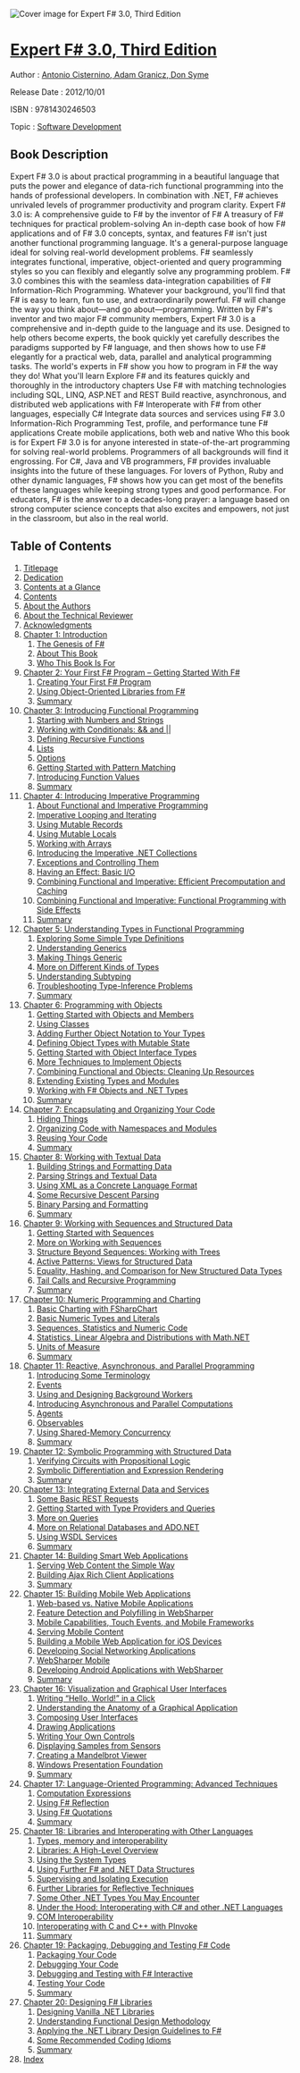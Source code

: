 ![Cover image for Expert F# 3.0, Third Edition](https://imgdetail.ebookreading.net/cover/cover/software_development/EB9781430246503.jpg)

[Expert F# 3.0, Third Edition](https://ebookreading.net/view/book/Expert+F%23+3.0%2C+Third+Edition-EB9781430246503_1.html "Expert F# 3.0, Third Edition")
====================================================================================================================

Author : [Antonio Cisternino](https://ebookreading.net/search/author/Antonio+Cisternino),[ Adam Granicz](https://ebookreading.net/search/author/+Adam+Granicz),[ Don Syme](https://ebookreading.net/search/author/+Don+Syme)

Release Date : 2012/10/01

ISBN : 9781430246503

Topic : [Software Development](https://ebookreading.net/search/category/software-development)

Book Description
-----------------

Expert F# 3.0 is about practical programming in a beautiful language that puts the power and elegance of data-rich functional programming into the hands of professional developers. In combination with .NET, F# achieves unrivaled levels of programmer productivity and program clarity.
Expert F# 3.0 is:
A comprehensive guide to F# by the inventor of F#
A treasury of F# techniques for practical problem-solving
An in-depth case book of how F# applications and of F# 3.0 concepts, syntax, and features
F# isn't just another functional programming language. It's a general-purpose language ideal for solving real-world development problems. F# seamlessly integrates functional, imperative, object-oriented and query programming styles so you can flexibly and elegantly solve any programming problem. F# 3.0 combines this with the seamless data-integration capabilities of F# Information-Rich Programming. Whatever your background, you'll find that F# is easy to learn, fun to use, and extraordinarily powerful. F# will change the way you think about—and go about—programming.
Written by F#'s inventor and two major F# community members, Expert F# 3.0 is a comprehensive and in-depth guide to the language and its use. Designed to help others become experts, the book quickly yet carefully describes the paradigms supported by F# language, and then shows how to use F# elegantly for a practical web, data, parallel and analytical programming tasks.
The world's experts in F# show you how to program in F# the way they do!
What you'll learn
Explore F# and its features quickly and thoroughly in the introductory chapters
Use F# with matching technologies including SQL, LINQ, ASP.NET and REST
Build reactive, asynchronous, and distributed web applications with F#
Interoperate with F# from other languages, especially C#
Integrate data sources and services using F# 3.0 Information-Rich Programming
Test, profile, and performance tune F# applications
Create mobile applications, both web and native
Who this book is for
Expert F# 3.0 is for anyone interested in state-of-the-art programming for solving real-world problems. Programmers of all backgrounds will find it engrossing. For C#, Java and VB programmers, F# provides invaluable insights into the future of these languages. For lovers of Python, Ruby and other dynamic languages, F# shows how you can get most of the benefits of these languages while keeping strong types and good performance. For educators, F# is the answer to a decades-long prayer: a language based on strong computer science concepts that also excites and empowers, not just in the classroom, but also in the real world.
              
Table of Contents
-----------------

1. [Titlepage](https://ebookreading.net/view/book/Expert+F%23+3.0%2C+Third+Edition-EB9781430246503_2.html)
1. [Dedication](https://ebookreading.net/view/book/Expert+F%23+3.0%2C+Third+Edition-EB9781430246503_4.html)
1. [Contents at a Glance](https://ebookreading.net/view/book/Expert+F%23+3.0%2C+Third+Edition-EB9781430246503_5.html#contents_at_a_glanc)
1. [Contents](https://ebookreading.net/view/book/Expert+F%23+3.0%2C+Third+Edition-EB9781430246503_6.html#contents)
1. [About the Authors](https://ebookreading.net/view/book/Expert+F%23+3.0%2C+Third+Edition-EB9781430246503_7.html#about_the_authors)
1. [About the Technical Reviewer](https://ebookreading.net/view/book/Expert+F%23+3.0%2C+Third+Edition-EB9781430246503_8.html#about_the_technical)
1. [Acknowledgments](https://ebookreading.net/view/book/Expert+F%23+3.0%2C+Third+Edition-EB9781430246503_9.html#acknowledgments)
1. [Chapter 1: Introduction](https://ebookreading.net/view/book/Expert+F%23+3.0%2C+Third+Edition-EB9781430246503_10.html#ch1)
    1. [The Genesis of F#](https://ebookreading.net/view/book/Expert+F%23+3.0%2C+Third+Edition-EB9781430246503_10.html#s001-0)
    1. [About This Book](https://ebookreading.net/view/book/Expert+F%23+3.0%2C+Third+Edition-EB9781430246503_10.html#s001-1)
    1. [Who This Book Is For](https://ebookreading.net/view/book/Expert+F%23+3.0%2C+Third+Edition-EB9781430246503_10.html#s001-2)
1. [Chapter 2: Your First F# Program – Getting Started With F#](https://ebookreading.net/view/book/Expert+F%23+3.0%2C+Third+Edition-EB9781430246503_11.html#ch2)
    1. [Creating Your First F# Program](https://ebookreading.net/view/book/Expert+F%23+3.0%2C+Third+Edition-EB9781430246503_11.html#s001-3)
    1. [Using Object-Oriented Libraries from F#](https://ebookreading.net/view/book/Expert+F%23+3.0%2C+Third+Edition-EB9781430246503_11.html#s001-14)
    1. [Summary](https://ebookreading.net/view/book/Expert+F%23+3.0%2C+Third+Edition-EB9781430246503_11.html#s001-18)
1. [Chapter 3: Introducing Functional Programming](https://ebookreading.net/view/book/Expert+F%23+3.0%2C+Third+Edition-EB9781430246503_12.html#ch3)
    1. [Starting with Numbers and Strings](https://ebookreading.net/view/book/Expert+F%23+3.0%2C+Third+Edition-EB9781430246503_12.html#s001-19)
    1. [Working with Conditionals: &amp;&amp; and ||](https://ebookreading.net/view/book/Expert+F%23+3.0%2C+Third+Edition-EB9781430246503_12.html#s001-24)
    1. [Defining Recursive Functions](https://ebookreading.net/view/book/Expert+F%23+3.0%2C+Third+Edition-EB9781430246503_12.html#s001-25)
    1. [Lists](https://ebookreading.net/view/book/Expert+F%23+3.0%2C+Third+Edition-EB9781430246503_12.html#s001-26)
    1. [Options](https://ebookreading.net/view/book/Expert+F%23+3.0%2C+Third+Edition-EB9781430246503_12.html#s001-27)
    1. [Getting Started with Pattern Matching](https://ebookreading.net/view/book/Expert+F%23+3.0%2C+Third+Edition-EB9781430246503_12.html#s001-28)
    1. [Introducing Function Values](https://ebookreading.net/view/book/Expert+F%23+3.0%2C+Third+Edition-EB9781430246503_12.html#s001-32)
    1. [Summary](https://ebookreading.net/view/book/Expert+F%23+3.0%2C+Third+Edition-EB9781430246503_12.html#s001-42)
1. [Chapter 4: Introducing Imperative Programming](https://ebookreading.net/view/book/Expert+F%23+3.0%2C+Third+Edition-EB9781430246503_13.html#ch4)
    1. [About Functional and Imperative Programming](https://ebookreading.net/view/book/Expert+F%23+3.0%2C+Third+Edition-EB9781430246503_13.html#s001-43)
    1. [Imperative Looping and Iterating](https://ebookreading.net/view/book/Expert+F%23+3.0%2C+Third+Edition-EB9781430246503_13.html#s001-44)
    1. [Using Mutable Records](https://ebookreading.net/view/book/Expert+F%23+3.0%2C+Third+Edition-EB9781430246503_13.html#s001-48)
    1. [Using Mutable Locals](https://ebookreading.net/view/book/Expert+F%23+3.0%2C+Third+Edition-EB9781430246503_13.html#s001-52)
    1. [Working with Arrays](https://ebookreading.net/view/book/Expert+F%23+3.0%2C+Third+Edition-EB9781430246503_13.html#s001-53)
    1. [Introducing the Imperative .NET Collections](https://ebookreading.net/view/book/Expert+F%23+3.0%2C+Third+Edition-EB9781430246503_13.html#s001-56)
    1. [Exceptions and Controlling Them](https://ebookreading.net/view/book/Expert+F%23+3.0%2C+Third+Edition-EB9781430246503_13.html#s001-62)
    1. [Having an Effect: Basic I/O](https://ebookreading.net/view/book/Expert+F%23+3.0%2C+Third+Edition-EB9781430246503_13.html#s001-66)
    1. [Combining Functional and Imperative: Efficient Precomputation and Caching](https://ebookreading.net/view/book/Expert+F%23+3.0%2C+Third+Edition-EB9781430246503_13.html#s001-70)
    1. [Combining Functional and Imperative: Functional Programming with Side Effects](https://ebookreading.net/view/book/Expert+F%23+3.0%2C+Third+Edition-EB9781430246503_13.html#s001-76)
    1. [Summary](https://ebookreading.net/view/book/Expert+F%23+3.0%2C+Third+Edition-EB9781430246503_13.html#s001-82)
1. [Chapter 5: Understanding Types in Functional Programming](https://ebookreading.net/view/book/Expert+F%23+3.0%2C+Third+Edition-EB9781430246503_14.html#ch5)
    1. [Exploring Some Simple Type Definitions](https://ebookreading.net/view/book/Expert+F%23+3.0%2C+Third+Edition-EB9781430246503_14.html#s001-83)
    1. [Understanding Generics](https://ebookreading.net/view/book/Expert+F%23+3.0%2C+Third+Edition-EB9781430246503_14.html#s001-91)
    1. [Making Things Generic](https://ebookreading.net/view/book/Expert+F%23+3.0%2C+Third+Edition-EB9781430246503_14.html#s001-94)
    1. [More on Different Kinds of Types](https://ebookreading.net/view/book/Expert+F%23+3.0%2C+Third+Edition-EB9781430246503_14.html#s001-98)
    1. [Understanding Subtyping](https://ebookreading.net/view/book/Expert+F%23+3.0%2C+Third+Edition-EB9781430246503_14.html#s001-101)
    1. [Troubleshooting Type-Inference Problems](https://ebookreading.net/view/book/Expert+F%23+3.0%2C+Third+Edition-EB9781430246503_14.html#s001-107)
    1. [Summary](https://ebookreading.net/view/book/Expert+F%23+3.0%2C+Third+Edition-EB9781430246503_14.html#s001-113)
1. [Chapter 6: Programming with Objects](https://ebookreading.net/view/book/Expert+F%23+3.0%2C+Third+Edition-EB9781430246503_15.html#ch6)
    1. [Getting Started with Objects and Members](https://ebookreading.net/view/book/Expert+F%23+3.0%2C+Third+Edition-EB9781430246503_15.html#s001-114)
    1. [Using Classes](https://ebookreading.net/view/book/Expert+F%23+3.0%2C+Third+Edition-EB9781430246503_15.html#s001-115)
    1. [Adding Further Object Notation to Your Types](https://ebookreading.net/view/book/Expert+F%23+3.0%2C+Third+Edition-EB9781430246503_15.html#s001-116)
    1. [Defining Object Types with Mutable State](https://ebookreading.net/view/book/Expert+F%23+3.0%2C+Third+Edition-EB9781430246503_15.html#s001-121)
    1. [Getting Started with Object Interface Types](https://ebookreading.net/view/book/Expert+F%23+3.0%2C+Third+Edition-EB9781430246503_15.html#s001-124)
    1. [More Techniques to Implement Objects](https://ebookreading.net/view/book/Expert+F%23+3.0%2C+Third+Edition-EB9781430246503_15.html#s001-130)
    1. [Combining Functional and Objects: Cleaning Up Resources](https://ebookreading.net/view/book/Expert+F%23+3.0%2C+Third+Edition-EB9781430246503_15.html#s001-135)
    1. [Extending Existing Types and Modules](https://ebookreading.net/view/book/Expert+F%23+3.0%2C+Third+Edition-EB9781430246503_15.html#s001-140)
    1. [Working with F# Objects and .NET Types](https://ebookreading.net/view/book/Expert+F%23+3.0%2C+Third+Edition-EB9781430246503_15.html#s001-141)
    1. [Summary](https://ebookreading.net/view/book/Expert+F%23+3.0%2C+Third+Edition-EB9781430246503_15.html#s001-146)
1. [Chapter 7: Encapsulating and Organizing Your Code](https://ebookreading.net/view/book/Expert+F%23+3.0%2C+Third+Edition-EB9781430246503_16.html#ch7)
    1. [Hiding Things](https://ebookreading.net/view/book/Expert+F%23+3.0%2C+Third+Edition-EB9781430246503_16.html#s001-147)
    1. [Organizing Code with Namespaces and Modules](https://ebookreading.net/view/book/Expert+F%23+3.0%2C+Third+Edition-EB9781430246503_16.html#s001-150)
    1. [Reusing Your Code](https://ebookreading.net/view/book/Expert+F%23+3.0%2C+Third+Edition-EB9781430246503_16.html#s001-160)
    1. [Summary](https://ebookreading.net/view/book/Expert+F%23+3.0%2C+Third+Edition-EB9781430246503_16.html#s001-164)
1. [Chapter 8: Working with Textual Data](https://ebookreading.net/view/book/Expert+F%23+3.0%2C+Third+Edition-EB9781430246503_17.html#ch8)
    1. [Building Strings and Formatting Data](https://ebookreading.net/view/book/Expert+F%23+3.0%2C+Third+Edition-EB9781430246503_17.html#s001-165)
    1. [Parsing Strings and Textual Data](https://ebookreading.net/view/book/Expert+F%23+3.0%2C+Third+Edition-EB9781430246503_17.html#s001-171)
    1. [Using XML as a Concrete Language Format](https://ebookreading.net/view/book/Expert+F%23+3.0%2C+Third+Edition-EB9781430246503_17.html#s001-178)
    1. [Some Recursive Descent Parsing](https://ebookreading.net/view/book/Expert+F%23+3.0%2C+Third+Edition-EB9781430246503_17.html#s001-181)
    1. [Binary Parsing and Formatting](https://ebookreading.net/view/book/Expert+F%23+3.0%2C+Third+Edition-EB9781430246503_17.html#s001-184)
    1. [Summary](https://ebookreading.net/view/book/Expert+F%23+3.0%2C+Third+Edition-EB9781430246503_17.html#s001-185)
1. [Chapter 9: Working with Sequences and Structured Data](https://ebookreading.net/view/book/Expert+F%23+3.0%2C+Third+Edition-EB9781430246503_18.html#ch9)
    1. [Getting Started with Sequences](https://ebookreading.net/view/book/Expert+F%23+3.0%2C+Third+Edition-EB9781430246503_18.html#s001-186)
    1. [More on Working with Sequences](https://ebookreading.net/view/book/Expert+F%23+3.0%2C+Third+Edition-EB9781430246503_18.html#s001-195)
    1. [Structure Beyond Sequences: Working with Trees](https://ebookreading.net/view/book/Expert+F%23+3.0%2C+Third+Edition-EB9781430246503_18.html#s001-203)
    1. [Active Patterns: Views for Structured Data](https://ebookreading.net/view/book/Expert+F%23+3.0%2C+Third+Edition-EB9781430246503_18.html#s001-209)
    1. [Equality, Hashing, and Comparison for New Structured Data Types](https://ebookreading.net/view/book/Expert+F%23+3.0%2C+Third+Edition-EB9781430246503_18.html#s001-214)
    1. [Tail Calls and Recursive Programming](https://ebookreading.net/view/book/Expert+F%23+3.0%2C+Third+Edition-EB9781430246503_18.html#s001-220)
    1. [Summary](https://ebookreading.net/view/book/Expert+F%23+3.0%2C+Third+Edition-EB9781430246503_18.html#s001-226)
1. [Chapter 10: Numeric Programming and Charting](https://ebookreading.net/view/book/Expert+F%23+3.0%2C+Third+Edition-EB9781430246503_19.html#ch10)
    1. [Basic Charting with FSharpChart](https://ebookreading.net/view/book/Expert+F%23+3.0%2C+Third+Edition-EB9781430246503_19.html#s001-227)
    1. [Basic Numeric Types and Literals](https://ebookreading.net/view/book/Expert+F%23+3.0%2C+Third+Edition-EB9781430246503_19.html#s001-228)
    1. [Sequences, Statistics and Numeric Code](https://ebookreading.net/view/book/Expert+F%23+3.0%2C+Third+Edition-EB9781430246503_19.html#s001-235)
    1. [Statistics, Linear Algebra and Distributions with Math.NET](https://ebookreading.net/view/book/Expert+F%23+3.0%2C+Third+Edition-EB9781430246503_19.html#s001-241)
    1. [Units of Measure](https://ebookreading.net/view/book/Expert+F%23+3.0%2C+Third+Edition-EB9781430246503_19.html#s001-246)
    1. [Summary](https://ebookreading.net/view/book/Expert+F%23+3.0%2C+Third+Edition-EB9781430246503_19.html#s001-251)
1. [Chapter 11: Reactive, Asynchronous, and Parallel Programming](https://ebookreading.net/view/book/Expert+F%23+3.0%2C+Third+Edition-EB9781430246503_20.html#ch11)
    1. [Introducing Some Terminology](https://ebookreading.net/view/book/Expert+F%23+3.0%2C+Third+Edition-EB9781430246503_20.html#s001-252)
    1. [Events](https://ebookreading.net/view/book/Expert+F%23+3.0%2C+Third+Edition-EB9781430246503_20.html#s001-253)
    1. [Using and Designing Background Workers](https://ebookreading.net/view/book/Expert+F%23+3.0%2C+Third+Edition-EB9781430246503_20.html#s001-256)
    1. [Introducing Asynchronous and Parallel Computations](https://ebookreading.net/view/book/Expert+F%23+3.0%2C+Third+Edition-EB9781430246503_20.html#s001-260)
    1. [Agents](https://ebookreading.net/view/book/Expert+F%23+3.0%2C+Third+Edition-EB9781430246503_20.html#s001-271)
    1. [Observables](https://ebookreading.net/view/book/Expert+F%23+3.0%2C+Third+Edition-EB9781430246503_20.html#s001-276)
    1. [Using Shared-Memory Concurrency](https://ebookreading.net/view/book/Expert+F%23+3.0%2C+Third+Edition-EB9781430246503_20.html#s001-277)
    1. [Summary](https://ebookreading.net/view/book/Expert+F%23+3.0%2C+Third+Edition-EB9781430246503_20.html#s001-283)
1. [Chapter 12: Symbolic Programming with Structured Data](https://ebookreading.net/view/book/Expert+F%23+3.0%2C+Third+Edition-EB9781430246503_21.html#ch12)
    1. [Verifying Circuits with Propositional Logic](https://ebookreading.net/view/book/Expert+F%23+3.0%2C+Third+Edition-EB9781430246503_21.html#s001-284)
    1. [Symbolic Differentiation and Expression Rendering](https://ebookreading.net/view/book/Expert+F%23+3.0%2C+Third+Edition-EB9781430246503_21.html#s001-291)
    1. [Summary](https://ebookreading.net/view/book/Expert+F%23+3.0%2C+Third+Edition-EB9781430246503_21.html#s001-300)
1. [Chapter 13: Integrating External Data and Services](https://ebookreading.net/view/book/Expert+F%23+3.0%2C+Third+Edition-EB9781430246503_22.html#ch13)
    1. [Some Basic REST Requests](https://ebookreading.net/view/book/Expert+F%23+3.0%2C+Third+Edition-EB9781430246503_22.html#s001-301)
    1. [Getting Started with Type Providers and Queries](https://ebookreading.net/view/book/Expert+F%23+3.0%2C+Third+Edition-EB9781430246503_22.html#s001-305)
    1. [More on Queries](https://ebookreading.net/view/book/Expert+F%23+3.0%2C+Third+Edition-EB9781430246503_22.html#s001-311)
    1. [More on Relational Databases and ADO.NET](https://ebookreading.net/view/book/Expert+F%23+3.0%2C+Third+Edition-EB9781430246503_22.html#s001-318)
    1. [Using WSDL Services](https://ebookreading.net/view/book/Expert+F%23+3.0%2C+Third+Edition-EB9781430246503_22.html#s001-323)
    1. [Summary](https://ebookreading.net/view/book/Expert+F%23+3.0%2C+Third+Edition-EB9781430246503_22.html#s001-324)
1. [Chapter 14: Building Smart Web Applications](https://ebookreading.net/view/book/Expert+F%23+3.0%2C+Third+Edition-EB9781430246503_23.html#ch14)
    1. [Serving Web Content the Simple Way](https://ebookreading.net/view/book/Expert+F%23+3.0%2C+Third+Edition-EB9781430246503_23.html#s001-325)
    1. [Building Ajax Rich Client Applications](https://ebookreading.net/view/book/Expert+F%23+3.0%2C+Third+Edition-EB9781430246503_23.html#s001-326)
    1. [Summary](https://ebookreading.net/view/book/Expert+F%23+3.0%2C+Third+Edition-EB9781430246503_23.html#s001-344)
1. [Chapter 15: Building Mobile Web Applications](https://ebookreading.net/view/book/Expert+F%23+3.0%2C+Third+Edition-EB9781430246503_24.html#ch15)
    1. [Web-based vs. Native Mobile Applications](https://ebookreading.net/view/book/Expert+F%23+3.0%2C+Third+Edition-EB9781430246503_24.html#s001-345)
    1. [Feature Detection and Polyfilling in WebSharper](https://ebookreading.net/view/book/Expert+F%23+3.0%2C+Third+Edition-EB9781430246503_24.html#s001-346)
    1. [Mobile Capabilities, Touch Events, and Mobile Frameworks](https://ebookreading.net/view/book/Expert+F%23+3.0%2C+Third+Edition-EB9781430246503_24.html#s001-347)
    1. [Serving Mobile Content](https://ebookreading.net/view/book/Expert+F%23+3.0%2C+Third+Edition-EB9781430246503_24.html#s001-348)
    1. [Building a Mobile Web Application for iOS Devices](https://ebookreading.net/view/book/Expert+F%23+3.0%2C+Third+Edition-EB9781430246503_24.html#s001-349)
    1. [Developing Social Networking Applications](https://ebookreading.net/view/book/Expert+F%23+3.0%2C+Third+Edition-EB9781430246503_24.html#s001-352)
    1. [WebSharper Mobile](https://ebookreading.net/view/book/Expert+F%23+3.0%2C+Third+Edition-EB9781430246503_24.html#s001-355)
    1. [Developing Android Applications with WebSharper](https://ebookreading.net/view/book/Expert+F%23+3.0%2C+Third+Edition-EB9781430246503_24.html#s001-356)
    1. [Summary](https://ebookreading.net/view/book/Expert+F%23+3.0%2C+Third+Edition-EB9781430246503_24.html#s001-360)
1. [Chapter 16: Visualization and Graphical User Interfaces](https://ebookreading.net/view/book/Expert+F%23+3.0%2C+Third+Edition-EB9781430246503_25.html#ch16)
    1. [Writing “Hello, World!” in a Click](https://ebookreading.net/view/book/Expert+F%23+3.0%2C+Third+Edition-EB9781430246503_25.html#s001-361)
    1. [Understanding the Anatomy of a Graphical Application](https://ebookreading.net/view/book/Expert+F%23+3.0%2C+Third+Edition-EB9781430246503_25.html#s001-362)
    1. [Composing User Interfaces](https://ebookreading.net/view/book/Expert+F%23+3.0%2C+Third+Edition-EB9781430246503_25.html#s001-363)
    1. [Drawing Applications](https://ebookreading.net/view/book/Expert+F%23+3.0%2C+Third+Edition-EB9781430246503_25.html#s001-364)
    1. [Writing Your Own Controls](https://ebookreading.net/view/book/Expert+F%23+3.0%2C+Third+Edition-EB9781430246503_25.html#s001-365)
    1. [Displaying Samples from Sensors](https://ebookreading.net/view/book/Expert+F%23+3.0%2C+Third+Edition-EB9781430246503_25.html#s001-368)
    1. [Creating a Mandelbrot Viewer](https://ebookreading.net/view/book/Expert+F%23+3.0%2C+Third+Edition-EB9781430246503_25.html#s001-373)
    1. [Windows Presentation Foundation](https://ebookreading.net/view/book/Expert+F%23+3.0%2C+Third+Edition-EB9781430246503_25.html#s001-378)
    1. [Summary](https://ebookreading.net/view/book/Expert+F%23+3.0%2C+Third+Edition-EB9781430246503_25.html#s001-384)
1. [Chapter 17: Language-Oriented Programming: Advanced Techniques](https://ebookreading.net/view/book/Expert+F%23+3.0%2C+Third+Edition-EB9781430246503_26.html#ch17)
    1. [Computation Expressions](https://ebookreading.net/view/book/Expert+F%23+3.0%2C+Third+Edition-EB9781430246503_26.html#s001-385)
    1. [Using F# Reflection](https://ebookreading.net/view/book/Expert+F%23+3.0%2C+Third+Edition-EB9781430246503_26.html#s001-393)
    1. [Using F# Quotations](https://ebookreading.net/view/book/Expert+F%23+3.0%2C+Third+Edition-EB9781430246503_26.html#s001-397)
    1. [Summary](https://ebookreading.net/view/book/Expert+F%23+3.0%2C+Third+Edition-EB9781430246503_26.html#s001-400)
1. [Chapter 18: Libraries and Interoperating with Other Languages](https://ebookreading.net/view/book/Expert+F%23+3.0%2C+Third+Edition-EB9781430246503_27.html#ch18)
    1. [Types, memory and interoperability](https://ebookreading.net/view/book/Expert+F%23+3.0%2C+Third+Edition-EB9781430246503_27.html#s001-401)
    1. [Libraries: A High-Level Overview](https://ebookreading.net/view/book/Expert+F%23+3.0%2C+Third+Edition-EB9781430246503_27.html#s001-402)
    1. [Using the System Types](https://ebookreading.net/view/book/Expert+F%23+3.0%2C+Third+Edition-EB9781430246503_27.html#s001-405)
    1. [Using Further F# and .NET Data Structures](https://ebookreading.net/view/book/Expert+F%23+3.0%2C+Third+Edition-EB9781430246503_27.html#s001-406)
    1. [Supervising and Isolating Execution](https://ebookreading.net/view/book/Expert+F%23+3.0%2C+Third+Edition-EB9781430246503_27.html#s001-408)
    1. [Further Libraries for Reflective Techniques](https://ebookreading.net/view/book/Expert+F%23+3.0%2C+Third+Edition-EB9781430246503_27.html#s001-409)
    1. [Some Other .NET Types You May Encounter](https://ebookreading.net/view/book/Expert+F%23+3.0%2C+Third+Edition-EB9781430246503_27.html#s001-412)
    1. [Under the Hood: Interoperating with C# and other .NET Languages](https://ebookreading.net/view/book/Expert+F%23+3.0%2C+Third+Edition-EB9781430246503_27.html#s001-413)
    1. [COM Interoperability](https://ebookreading.net/view/book/Expert+F%23+3.0%2C+Third+Edition-EB9781430246503_27.html#s001-416)
    1. [Interoperating with C and C++ with PInvoke](https://ebookreading.net/view/book/Expert+F%23+3.0%2C+Third+Edition-EB9781430246503_27.html#s001-419)
    1. [Summary](https://ebookreading.net/view/book/Expert+F%23+3.0%2C+Third+Edition-EB9781430246503_27.html#s001-427)
1. [Chapter 19: Packaging, Debugging and Testing F# Code](https://ebookreading.net/view/book/Expert+F%23+3.0%2C+Third+Edition-EB9781430246503_28.html#ch19)
    1. [Packaging Your Code](https://ebookreading.net/view/book/Expert+F%23+3.0%2C+Third+Edition-EB9781430246503_28.html#s001-428)
    1. [Debugging Your Code](https://ebookreading.net/view/book/Expert+F%23+3.0%2C+Third+Edition-EB9781430246503_28.html#s001-436)
    1. [Debugging and Testing with F# Interactive](https://ebookreading.net/view/book/Expert+F%23+3.0%2C+Third+Edition-EB9781430246503_28.html#s001-440)
    1. [Testing Your Code](https://ebookreading.net/view/book/Expert+F%23+3.0%2C+Third+Edition-EB9781430246503_28.html#s001-445)
    1. [Summary](https://ebookreading.net/view/book/Expert+F%23+3.0%2C+Third+Edition-EB9781430246503_28.html#s001-446)
1. [Chapter 20: Designing F# Libraries](https://ebookreading.net/view/book/Expert+F%23+3.0%2C+Third+Edition-EB9781430246503_29.html#ch20)
    1. [Designing Vanilla .NET Libraries](https://ebookreading.net/view/book/Expert+F%23+3.0%2C+Third+Edition-EB9781430246503_29.html#s001-447)
    1. [Understanding Functional Design Methodology](https://ebookreading.net/view/book/Expert+F%23+3.0%2C+Third+Edition-EB9781430246503_29.html#s001-448)
    1. [Applying the .NET Library Design Guidelines to F#](https://ebookreading.net/view/book/Expert+F%23+3.0%2C+Third+Edition-EB9781430246503_29.html#s001-451)
    1. [Some Recommended Coding Idioms](https://ebookreading.net/view/book/Expert+F%23+3.0%2C+Third+Edition-EB9781430246503_29.html#s001-465)
    1. [Summary](https://ebookreading.net/view/book/Expert+F%23+3.0%2C+Third+Edition-EB9781430246503_29.html#s001-469)
1. [Index](https://ebookreading.net/view/book/Expert+F%23+3.0%2C+Third+Edition-EB9781430246503_30.html#index)
